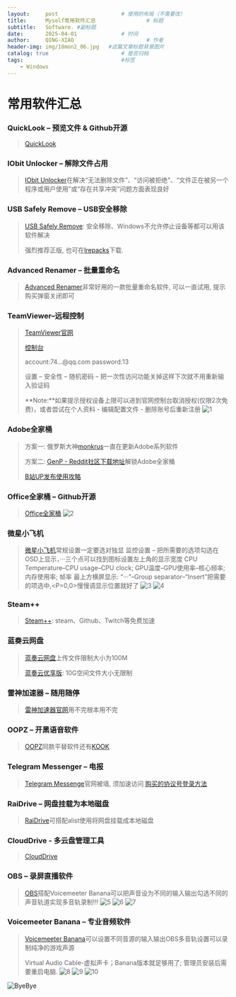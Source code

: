 ```yaml
---
layout:     post   				    # 使用的布局（不需要改）
title:      Myself常用软件汇总 				# 标题 
subtitle:   Software. #副标题
date:       2025-04-01 				# 时间
author:     QING-XIAO						# 作者
header-img: img/18mon2_06.jpg 	#这篇文章标题背景图片
catalog: true 						# 是否归档
tags:								#标签
    - Windows
---
```


       
# 常用软件汇总

### QuickLook – 预览文件 & Github开源

> <a href="https://github.com/QL-Win/QuickLook" target="_blank">QuickLook</a>

### IObit Unlocker – 解除文件占用

> <a href="https://www.iobit.com/en/iobit-unlocker.php?b1" target="_blank">IObit Unlocker</a>在解决“无法删除文件”、“访问被拒绝”、“文件正在被另一个程序或用户使用”或“存在共享冲突”问题方面表现良好

### USB Safely Remove – USB安全移除

> <a href="https://safelyremove.com/index.htm" target="_blank">USB Safely Remove</a>: 安全移除、Windows不允许停止设备等都可以用该软件解决
>
> 强烈推荐正版, 也可在<a href="https://lrepacks.net/" target="_blank">Irepacks</a>下载.

### Advanced Renamer – 批量重命名

> <a href="https://www.advancedrenamer.com/" target="_blank">Advanced Renamer</a>非常好用的一款批量重命名软件, 可以一直试用, 提示购买弹窗关闭即可

### TeamViewer–远程控制

> <a href="https://www.teamviewer.cn/cn/" target="_blank">TeamViewer官网</a>
> 
> <a href="https://login.teamviewer.com/LogOn" target="_blank">控制台</a>
>
> account:74…@qq.com password:13
>
> 设置 – 安全性 – 随机密码 – 把一次性访问功能关掉这样下次就不用重新输入验证码
>
> **Note:**如果提示授权设备上限可以进到官网控制台取消授权(仅限2次免费)，或者尝试在个人资料 - 编辑配置文件 - 删除账号后重新注册
> ![1](/img/20250401/img1.jpg)
    
### Adobe全家桶

> 方案一: 俄罗斯大神<a href="https://vk.com/monkrus" target="_blank">monkrus</a>一直在更新Adobe系列软件
>
> 方案二: <a href="https://www.reddit.com/r/GenP/wiki/index/" target="_blank">GenP - Reddit社区下载地址</a>解锁Adobe全家桶
> 
> <a href="https://www.bilibili.com/opus/953541215728435240" target="_blank">B站UP发布使用攻略</a>

### Office全家桶 – Github开源

> <a href="https://otp.landian.vip/zh-cn/" target="_blank">Office全家桶</a>
> ![2](/img/20250401/img2.jpg)

### 微星小飞机

> <a href="https://www.msi.com/Landing/afterburner/graphics-cards" target="_blank">微星小飞机</a>常规设置一定要选对独显
监控设置 – 把所需要的选项勾选在OSD上显示，···三个点可以找到图标设置左上角的显示宽度
CPU Temperature–CPU usage–CPU clock; GPU温度–GPU使用率–核心频率; 内存使用率; 帧率
最上方横屏显示: “···”–Group separator–“Insert”把需要的项选中,<P=0,0>慢慢调显示位置就好了
> ![3](/img/20250401/img3.jpg)
> ![4](/img/20250401/img4.jpg)

### Steam++

> <a href="https://steampp.net/" target="_blank">Steam++</a>: steam、Github、Twitch等免费加速

### 蓝奏云网盘

> <a href="https://pc.woozooo.com/" target="_blank">蓝奏云网盘</a>上传文件限制大小为100M
>
> <a href="https://www.ilanzou.com/" target="_blank">蓝奏云优享版</a>: 10G空间文件大小无限制

### 雷神加速器 – 随用随停

> <a href="https://www.leigod.com/" target="_blank">雷神加速器官网</a>用不完根本用不完

### OOPZ – 开黑语音软件

> <a href="https://oopz.cn/" target="_blank">OOPZ</a>同款平替软件还有<a href="https://www.kookapp.cn/" target="_blank">KOOK</a>

### Telegram Messenger – 电报

> <a href="https://telegram.org/" target="_blank">Telegram Messenge</a>官网被墙, 须加速访问
> <a href="https://zhpengfei.com/telegram-protocol-account-login-session-json-usage/" target="_blank">购买的协议号登录方法</a>

### RaiDrive – 网盘挂载为本地磁盘

> <a href="https://www.raidrive.com/features" target="_blank">RaiDrive</a>可搭配alist使用将网盘挂载成本地磁盘

### CloudDrive - 多云盘管理工具

> <a href="https://www.clouddrive2.com/" target="_blank">CloudDrive</a>

### OBS – 录屏直播软件

> <a href="https://obsproject.com/zh-cn/download" target="_blank">OBS</a>搭配Voicemeeter Banana可以把声音设为不同的输入输出勾选不同的声音轨道实现多音轨录制!!!
> ![5](/img/20250401/img5.jpg)
> ![6](/img/20250401/img6.jpg)
> ![7](/img/20250401/img7.jpg)

### Voicemeeter Banana – 专业音频软件

> <a href="https://vb-audio.com/Cable/index.htm" target="_blank">Voicemeeter Banana</a>可以设置不同音源的输入输出OBS多音轨设置可以录制纯净的游戏声源
>
> Virtual Audio Cable-虚拟声卡；Banana版本就足够用了; 管理员安装后需要重启电脑.
> ![8](/img/20250401/img8.jpg)
> ![9](/img/20250401/img9.jpg)
> ![10](/img/20250401/img10.jpg)

![ByeBye](/img/thank-you.jpg "Thank you!")